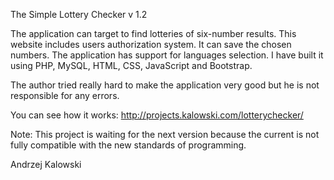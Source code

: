 The Simple Lottery Checker v 1.2

The application can target to find lotteries of six-number results. This website includes users authorization system. It can save the chosen numbers. The application has support for languages selection. I have built it using PHP, MySQL, HTML, CSS, JavaScript and Bootstrap.

The author tried really hard to make the application very good but he is not responsible for any errors.

You can see how it works: http://projects.kalowski.com/lotterychecker/

Note: This project is waiting for the next version because the current is not fully compatible with the new standards of programming.

Andrzej Kalowski

